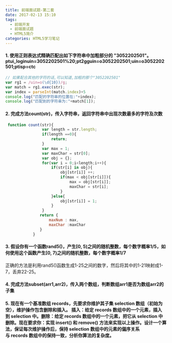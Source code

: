 ```yaml
---
title: 前端面试题-第二套
date: 2017-02-13 15:10
tags:
  - 前端开发
  - 前端面试题
  - HTML5简介
categories: HTML5学习笔记
---
```




#### 1. 使用正则表达式精确匹配出如下字符串中加粗部分的 "3052202501"。ptui_loginuin=3052202501%20;pt2gguin=o3052202501;uin=o**3052202501**;ptisp=ctc
  
```javascript
// 如果配合其他的字符的话,可以知道,加粗的那个"3052202501"
var rg1 = /uin=o(\d{10})/g;
var match = rg1.exec(str);
var index = parseInt(match.index)+5
console.log("匹配的字符串的位置在:"+index);
console.log("匹配到的字符串为:"+match[1]);
```
        
        
#### 2. 完成方法count(str)，传入字符串，返回字符串中出现次数最多的字符及次数
 
```javascript
 function count(str){
                var length = str.length;
                if(length ==0){
                    return;
                }
                var max = 1;
                var maxChar = str[0];
                var obj = {};
                for(var i = 0;i<length;i++){
                    if(str[i] in obj){
                        obj[str[i]] ++;
                        if(max < obj[str[i]]){
                            max = obj[str[i]];
                            maxChar = str[i];
                        }
                    }else{
                        obj[str[i]] = 1;
                    }
                }
               return {
                   maxNum : max,
                   maxChar :maxChar
               }
            }
```
       
 
 
#### 3. 假设你有一个函数rand5()，产生[0, 5)之间的随机整数，每个数字概率1/5，如何使用这个函数产生[0, 7)之间的随机整数，每个数字概率1/7
    

正确的方法是利用rand5()函数生成1-25之间的数字，然后将其中的1-21映射成1-7，丢弃22-25。

    
#### 4. 完成方法subset(arr1,arr2)，传入两个数组，判断数组arr1是否为数组arr2的子集
 
#### 5. 现在有一个基准数组 records，先要求你维护其子集 selection 数组（初始为空），维护操作包含删除和插入。 插入：给定 records 数组中的一个元素，插入到 selection 中。删除：给定 records 数组中的一个元素，把它从 selection 中删除。现在要求你：实现 insert() 和 remove() 方法来实现以上操作。设计一个算法，保证每次维护操作后，保持 selection 数组中的元素的偏序关系与 records 数组中的保持一致，分析你算法的复杂度。
 

 
 


